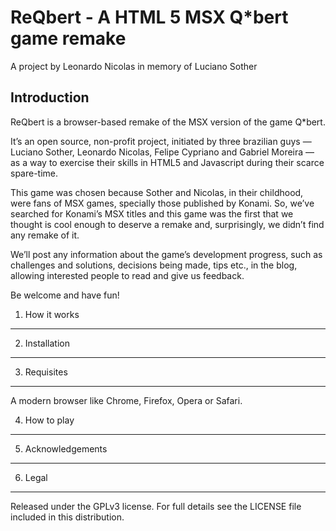 ReQbert - A HTML 5 MSX Q*bert game remake
=========================================

A project by Leonardo Nicolas in memory of Luciano Sother

Introduction
------------

ReQbert is a browser-based remake of the MSX version of the game Q*bert.

It’s an open source, non-profit project, initiated by three brazilian guys — 
Luciano Sother, Leonardo Nicolas, Felipe Cypriano and Gabriel Moreira — as a
way to exercise their skills in HTML5 and Javascript during their scarce
spare-time.

This game was chosen because Sother and Nicolas, in their childhood, were fans 
of MSX games, specially those published by Konami. So, we’ve searched for 
Konami’s MSX titles and this game was the first that we thought is cool enough 
to deserve a remake and, surprisingly, we didn’t find any remake of it.

We’ll post any information about the game’s development progress, such as 
challenges and solutions, decisions being made, tips etc., in the blog, 
allowing interested people to read and give us feedback.

Be welcome and have fun!

1. How it works
---------------

2. Installation
---------------

3. Requisites
-------------

A modern browser like Chrome, Firefox, Opera or Safari.

4. How to play
--------------

5. Acknowledgements
-------------------

6. Legal
--------

Released under the GPLv3 license.
For full details see the LICENSE file included in this distribution.